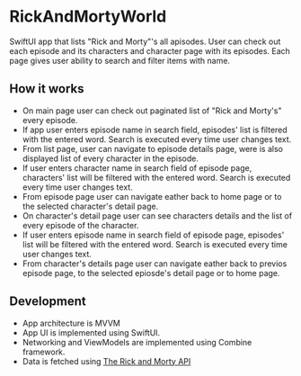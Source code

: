 # RickAndMortyWorld
SwiftUI app that lists "Rick and Morty"'s all apisodes. User can check out each episode and its characters and character page with its episodes.
Each page gives user ability to search and filter items with name.

## How it works
- On main page user can check out paginated list of "Rick and Morty's" every episode.
- If app user enters episode name in search field, episodes' list is filtered with the entered word. 
Search is executed every time user changes text.
- From list page, user can navigate to episode details page, were is also displayed list of every character in the episode.
- If user enters character name in search field of episode page, characters' list will be filtered with the entered word. 
Search is executed every time user changes text.
- From episode page user can navigate eather back to home page or to the selected character's detail page.
- On character's detail page user can see characters details and the list of every episode of the character.
- If user enters episode name in search field of episode page, episodes' list will be filtered with the entered word. 
Search is executed every time user changes text.
- From character's details page user can navigate eather back to previos episode page, to the selected epiosde's detail page or to home page.

## Development
- App architecture is MVVM
- App UI is implemented using SwiftUI.
- Networking and ViewModels are implemented using Combine framework.
- Data is fetched using [The Rick and Morty API](https://rickandmortyapi.com/)
